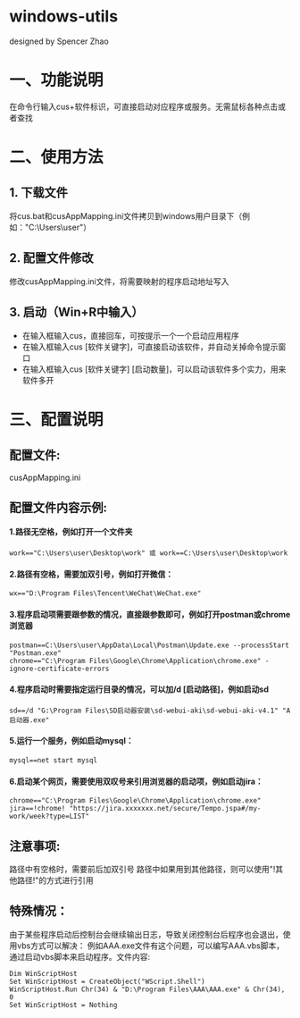 # windows-utils
designed by Spencer Zhao

# 一、功能说明
在命令行输入cus+软件标识，可直接启动对应程序或服务。无需鼠标各种点击或者查找

# 二、使用方法
## 1. 下载文件
将cus.bat和cusAppMapping.ini文件拷贝到windows用户目录下（例如："C:\Users\user"）
## 2. 配置文件修改
修改cusAppMapping.ini文件，将需要映射的程序启动地址写入
## 3. 启动（Win+R中输入）
- 在输入框输入cus，直接回车，可按提示一个一个启动应用程序
- 在输入框输入cus [软件关键字]，可直接启动该软件，并自动关掉命令提示窗口
- 在输入框输入cus [软件关键字] [启动数量]，可以启动该软件多个实力，用来软件多开

# 三、配置说明
## 配置文件:
cusAppMapping.ini
## 配置文件内容示例:
#### 1.路径无空格，例如打开一个文件夹
```
work=="C:\Users\user\Desktop\work" 或 work==C:\Users\user\Desktop\work
```
#### 2.路径有空格，需要加双引号，例如打开微信：
```
wx=="D:\Program Files\Tencent\WeChat\WeChat.exe"
```
#### 3.程序启动项需要跟参数的情况，直接跟参数即可，例如打开postman或chrome浏览器
```
postman==C:\Users\user\AppData\Local\Postman\Update.exe --processStart "Postman.exe"
chrome=="C:\Program Files\Google\Chrome\Application\chrome.exe" -ignore-certificate-errors
```
#### 4.程序启动时需要指定运行目录的情况，可以加/d [启动路径]，例如启动sd
```
sd==/d "G:\Program Files\SD启动器安装\sd-webui-aki\sd-webui-aki-v4.1" "A启动器.exe"
```
#### 5.运行一个服务，例如启动mysql：
```
mysql==net start mysql
```
#### 6.启动某个网页，需要使用双叹号来引用浏览器的启动项，例如启动jira：
```
chrome=="C:\Program Files\Google\Chrome\Application\chrome.exe"
jira==!chrome! "https://jira.xxxxxxx.net/secure/Tempo.jspa#/my-work/week?type=LIST"
```
  
## 注意事项:
  路径中有空格时，需要前后加双引号
  路径中如果用到其他路径，则可以使用"!其他路径!"的方式进行引用

## 特殊情况：
由于某些程序启动后控制台会继续输出日志，导致关闭控制台后程序也会退出，使用vbs方式可以解决：
例如AAA.exe文件有这个问题，可以编写AAA.vbs脚本，通过启动vbs脚本来启动程序。文件内容:
```
Dim WinScriptHost 
Set WinScriptHost = CreateObject("WScript.Shell") 
WinScriptHost.Run Chr(34) & "D:\Program Files\AAA\AAA.exe" & Chr(34), 0 
Set WinScriptHost = Nothing
```
